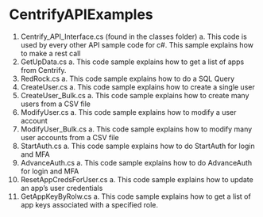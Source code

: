 # CentrifyAPIExamples

1.	Centrify_API_Interface.cs (found in the classes folder)
a.	This code is used by every other API sample code for c#. This sample explains how to make a rest call
2.	GetUpData.cs
a.	This code sample explains how to get a list of apps from Centrify.
3.	RedRock.cs
a.	This code sample explains how to do a SQL Query
4.	CreateUser.cs
a.	This code sample explains how to create a single user
5.	CreateUser_Bulk.cs
a.	This code sample explains how to create many users from a CSV file
6.	ModifyUser.cs
a.	This code sample explains how to modify a user account
7.	ModifyUser_Bulk.cs
a.	This code sample explains how to modify many user accounts from a CSV file
8.	StartAuth.cs
a.	This code sample explains how to do StartAuth for login and MFA
9.	AdvanceAuth.cs
a.	This code sample explains how to do AdvanceAuth for login and MFA
10.	ResetAppCredsForUser.cs
a.	This code sample explains how to update an app’s user credentials
11.	GetAppKeyByRolw.cs
a.	This code sample explains how to get a list of app keys associated with a specified role.
